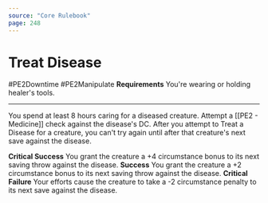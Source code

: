 ```yaml
---
source: "Core Rulebook"
page: 248
---
```


# Treat Disease
#PE2Downtime #PE2Manipulate 
**Requirements** You're wearing or holding healer's tools.

-----
You spend at least 8 hours caring for a diseased creature. Attempt a [[PE2 - Medicine]] check against the disease's DC. After you attempt to Treat a Disease for a creature, you can't try again until after that creature's next save against the disease.

**Critical Success** You grant the creature a +4 circumstance bonus to its next saving throw against the disease.
**Success** You grant the creature a +2 circumstance bonus to its next saving throw against the disease.
**Critical Failure** Your efforts cause the creature to take a -2 circumstance penalty to its next save against the disease.